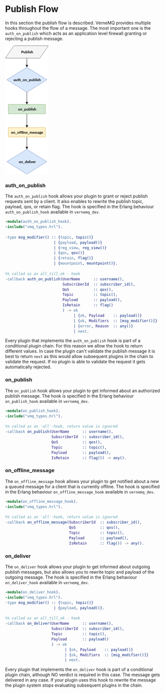 # Publish Flow

In this section the publish flow is described. VerneMQ provides multiple hooks throughout the flow of a message. The most important one is the `auth_on_publish` which acts as an application level firewall granting or rejecting a publish message.

![](../.gitbook/assets/publish_flow.png)

### auth\_on\_publish

The `auth_on_publish` hook allows your plugin to grant or reject publish requests sent by a client. It also enables to rewrite the publish topic, payload, qos, or retain flag. The hook is specified in the Erlang behaviour `auth_on_publish_hook` available in `vernemq_dev`.

```erlang
-module(auth_on_publish_hook).
-include("vmq_types.hrl").

-type msg_modifier() :: {topic, topic()}
                      | {payload, payload()}
                      | {reg_view, reg_view()}
                      | {qos, qos()}
                      | {retain, flag()}
                      | {mountpoint, mountpoint()}.

%% called as an all_till_ok - hook
-callback auth_on_publish(UserName      :: username(),
                          SubscriberId  :: subscriber_id(),
                          QoS           :: qos(),
                          Topic         :: topic(),
                          Payload       :: payload(),
                          IsRetain      :: flag()
                          ) -> ok
                               | {ok, Payload    :: payload()}
                               | {ok, Modifiers  :: [msg_modifier()]}
                               | {error, Reason  :: any()}
                               | next.
```

Every plugin that implements the `auth_on_publish` hook is part of a conditional plugin chain. For this reason we allow the hook to return different values. In case the plugin can't validate the publish message it is best to return `next` as this would allow subsequent plugins in the chain to validate the request. If no plugin is able to validate the request it gets automatically rejected.

### on\_publish

The `on_publish` hook allows your plugin to get informed about an authorized publish message. The hook is specified in the Erlang behaviour `on_publish_hook` available in `vernemq_dev`.

```erlang
-module(on_publish_hook).
-include("vmq_types.hrl").

%% called as an 'all'-hook, return value is ignored
-callback on_publish(UserName      :: username(),
                     SubscriberId  :: subscriber_id(),
                     QoS           :: qos(),
                     Topic         :: topic(),
                     Payload       :: payload(),
                     IsRetain      :: flag()) -> any().
```

### on\_offline\_message

The `on_offline_message` hook allows your plugin to get notified about a new a queued message for a client that is currently offline. The hook is specified in the Erlang behaviour `on_offline_message_hook` available in `vernemq_dev`.

```erlang
-module(on_offline_message_hook).
-include("vmq_types.hrl").

%% called as an 'all'-hook, return value is ignored
-callback on_offline_message(SubscriberId  :: subscriber_id(),
                             QoS           :: qos(),
                             Topic         :: topic(),
                             Payload       :: payload(),
                             IsRetain      :: flag()) -> any().
```

### on\_deliver

The `on_deliver` hook allows your plugin to get informed about outgoing publish messages, but also allows you to rewrite topic and payload of the outgoing message. The hook is specified in the Erlang behaviour `on_deliver_hook` available in `vernemq_dev`.

```erlang
-module(on_deliver_hook).
-include("vmq_types.hrl").
-type msg_modifier() :: {topic, topic()}
                      | {payload, payload()}.

%% called as an all_till_ok - hook
-callback on_deliver(UserName      :: username(),
                     SubscriberId  :: subscriber_id(),
                     Topic         :: topic(),
                     Payload       :: payload()
                     ) -> ok
                           | {ok, Payload    :: payload()}
                           | {ok, Modifiers  :: [msg_modifier()]}
                           | next.
```

Every plugin that implements the `on_deliver` hook is part of a conditional plugin chain, although NO verdict is required in this case. The message gets delivered in any case. If your plugin uses this hook to rewrite the message the plugin system stops evaluating subsequent plugins in the chain.


